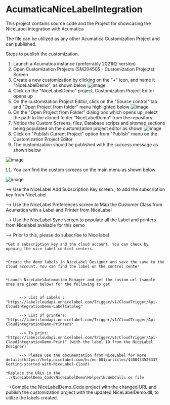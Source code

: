 # AcumaticaNiceLabelIntegration

This project contains source code and the Project for showcasing the NiceLabel integration with Acumatica

The file can be utilized as any other Acumatica Customization Project and can published.

Steps to publish the customization.

1. Launch a Acumatica instance (preferrably 2021R2 version)
2. Open Customization Projects (SM204505 - Customization Projects) Screen
3. Create a new customization by clicking on the "+" icon, and name it "NiceLabelDemo", as shown below
 ![image](https://user-images.githubusercontent.com/13830240/160195694-62b3312e-5da5-4d2e-8ef3-4788082e0907.png)
4. Click on the "NiceLabelDemo" project, Customization Project Editor opens up
5. On the customization Project Editor, click on the "Source control" tab and "Open Project from folder" menu highlighted below
![image](https://user-images.githubusercontent.com/13830240/160196054-cffcb7bd-426b-47bf-a536-ba7b12bfb014.png)
6. On the "Open Project from Folder" dialog box which opens up, select the path to the cloned folder "NiceLabelDemo" from the repository.
7. Notice the Custom Screens, files, Database scripts and sitemap sections being populated on the customization project editor as shown
![image](https://user-images.githubusercontent.com/13830240/160196531-6914c836-4853-4791-85bd-d3f394311281.png)
8. Click on "Publish Current Project" option from "Publish" menu on the Customization Project Editor
9. The customization should be published with the success message as shown below

![image](https://user-images.githubusercontent.com/13830240/160199197-d2b5d13a-a256-43a9-a3ca-0e3c03bf5e94.png)

11. You can find the custom screens on the main menu as shown below

![image](https://user-images.githubusercontent.com/13830240/160199361-391e2f1e-b784-412b-a4e9-3fa74205fa8f.png)


--> Use the NiceLabel Add Subscription Key screen , to add the subscription key from NiceLabel


--> Use the NiceLabel Preferences screen to Map the Customer Class from Acumatica with a Label and Printer from NiceLabel


--> Use the NiceLabel Sync screen to populate all the Label and printers from Nicelabel available for this demo


--> Prior to this, please do subscribe to Nice label

    *Get a subscription key and the cloud account. You can check by opening the nice label control centers.
    
    
    *Create the demo labels in NiceLabel Designer and save the save to the cloud account. You can find the label on the control center
    
    
    *Launch NiceLabelAutomation Manager and get the custom url (sample ones are given below) for the following to get 
    
    
          --> List of Labels : "https://labelcloudapi.onnicelabel.com/Trigger/v1/CloudTrigger/Api-CloudIntegrationDemo-LabelCatalog"
          
          --> List of printers: "https://labelcloudapi.onnicelabel.com/Trigger/v1/CloudTrigger/Api-CloudIntegrationDemo-Printers"
          
          --> To print: "https://labelcloudapi.onnicelabel.com/Trigger/v1/CloudTrigger/Api-CloudIntegrationDemo-Print" (with the label ID from the NiceLabel Designer)
          
          --> Please use the documentation from NiceLabel for more details(https://help.nicelabel.com/hc/en-001/articles/4408433528337-Getting-started-with-NiceLabel-Cloud) 
          
    *Replace the URLs in the ..\NiceLabelDemo_Code\NiceLabelDemo\Helper\NLWebCalls.cs file
    
    
    
-->Compile the NiceLabelDemo_Code project with the changed URL and publish the customization project with the updated NiceLabelDemo.dll, to utilize the labels created.
    





